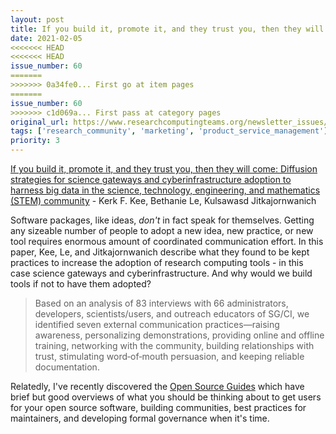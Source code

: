 ```yaml
---
layout: post
title: If you build it, promote it, and they trust you, then they will come Diffusion strategies for science gateways and cyberinfrastructure adoption to harness big data in the science, technology, engineering, and mathematics (STEM) community - Kerk F. Kee, Bethanie Le, Kulsawasd Jitkajornwanich
date: 2021-02-05
<<<<<<< HEAD
<<<<<<< HEAD
issue_number: 60
=======
>>>>>>> 0a34fe0... First go at item pages
=======
issue_number: 60
>>>>>>> c1d069a... First pass at category pages
original_url: https://www.researchcomputingteams.org/newsletter_issues/0060
tags: ['research_community', 'marketing', 'product_service_management']
priority: 3
---
```


<!-- markdownlint-disable MD033 -->
<!-- markdownlint-disable MD041 -->
<!-- markdownlint-disable MD049 -->

[If you build it, promote it, and they trust you, then they will come: Diffusion strategies for science gateways and cyberinfrastructure adoption to harness big data in the science, technology, engineering, and mathematics (STEM) community](https://onlinelibrary.wiley.com/doi/pdf/10.1002/cpe.6192) - Kerk F. Kee, Bethanie Le, Kulsawasd Jitkajornwanich

Software packages, like ideas, *don't* in fact speak for themselves. Getting any sizeable number of people to adopt a new idea, new practice, or new tool requires enormous amount of coordinated communication effort. In this paper, Kee, Le, and Jitkajornwanich describe what they found to be kept practices to increase the adoption of research computing tools - in this case science gateways and cyberinfrastructure. And why would we build tools if not to have them adopted?

> Based on an analysis of 83 interviews with 66 administrators, developers, scientists/users, and outreach educators of SG/CI, we identified seven external communication practices—raising awareness, personalizing demonstrations, providing online and offline training, networking with the community, building relationships with trust, stimulating word‐of‐mouth persuasion, and keeping reliable documentation.

Relatedly, I've recently discovered the [Open Source Guides](https://opensource.guide) which have brief but good overviews of what you should be thinking about to get users for your open source software, building communities, best practices for maintainers, and developing formal governance when it's time.